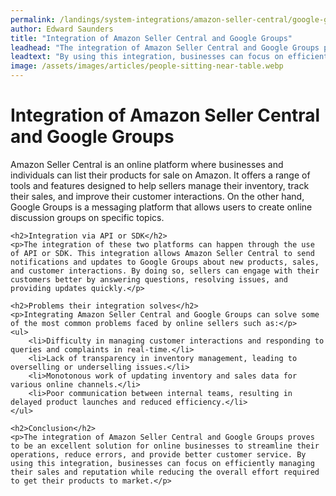 ```yaml
---
permalink: /landings/system-integrations/amazon-seller-central/google-groups
author: Edward Saunders
title: "Integration of Amazon Seller Central and Google Groups"
leadhead: "The integration of Amazon Seller Central and Google Groups proves to be an excellent solution for online businesses to streamline their operations, reduce errors, and provide better customer service"
leadtext: "By using this integration, businesses can focus on efficiently managing their sales and reputation while reducing the overall effort required to get their products to market."
image: /assets/images/articles/people-sitting-near-table.webp
---
```

<div class="arttext">	<h1>Integration of Amazon Seller Central and Google Groups</h1>
	<p>Amazon Seller Central is an online platform where businesses and individuals can list their products for sale on Amazon. It offers a range of tools and features designed to help sellers manage their inventory, track their sales, and improve their customer interactions. On the other hand, Google Groups is a messaging platform that allows users to create online discussion groups on specific topics.</p>

	<h2>Integration via API or SDK</h2>
	<p>The integration of these two platforms can happen through the use of API or SDK. This integration allows Amazon Seller Central to send notifications and updates to Google Groups about new products, sales, and customer interactions. By doing so, sellers can engage with their customers better by answering questions, resolving issues, and providing updates quickly.</p>

	<h2>Problems their integration solves</h2>
	<p>Integrating Amazon Seller Central and Google Groups can solve some of the most common problems faced by online sellers such as:</p>
	<ul>
		<li>Difficulty in managing customer interactions and responding to queries and complaints in real-time.</li>
		<li>Lack of transparency in inventory management, leading to overselling or underselling issues.</li>
		<li>Monotonous work of updating inventory and sales data for various online channels.</li>
		<li>Poor communication between internal teams, resulting in delayed product launches and reduced efficiency.</li>
	</ul>

	<h2>Conclusion</h2>
	<p>The integration of Amazon Seller Central and Google Groups proves to be an excellent solution for online businesses to streamline their operations, reduce errors, and provide better customer service. By using this integration, businesses can focus on efficiently managing their sales and reputation while reducing the overall effort required to get their products to market.</p>
</div>